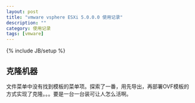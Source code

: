 ```yaml
---
layout: post
title: "vmware vsphere ESXi 5.0.0.0 使用记录"
description: ""
category: 使用记录
tags: [vmware]
---
```

{% include JB/setup %}

## 克隆机器 ##

文件菜单中没有找到模板的菜单项。探索了一番，用先导出，再部署OVF模板的方式实现了克隆。。。要是一台一台装可让人怎么活啊。
